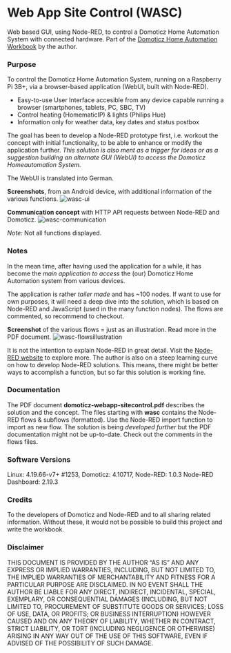 # Web App Site Control (WASC)
Web based GUI, using Node-RED, to control a Domoticz Home Automation System with connected hardware.
Part of the [Domoticz Home Automation Workbook](https://github.com/rwbl/domoticz-homeautomation-workbook) by the author.

### Purpose
To control the Domoticz Home Automation System, running on a Raspberry Pi 3B+, via a browser-based application (WebUI, built with Node-RED).

* Easy-to-use User Interface accesible from any device capable running a browser (smartphones, tablets, PC, SBC, TV)
* Control heating (HomematicIP) & lights (Philips Hue)
* Information only for weather data, key dates and status postbox

The goal has been to develop a Node-RED prototype first, i.e. workout the concept with initial functionality, to be able to enhance or modify the application further.
_This solution is also ment as a trigger for ideas or as a suggestion building an alternate GUI (WebUI) to access the Domoticz Homeautomation System._

The WebUI is translated into German.

**Screenshots**, from an Android device, with additional information of the various functions. 
![wasc-ui](https://user-images.githubusercontent.com/47274144/72217193-74f06980-352b-11ea-9eb9-80437d275bd7.png)

**Communication concept** with HTTP API requests between Node-RED and Domoticz.
![wasc-communication](https://user-images.githubusercontent.com/47274144/72217198-889bd000-352b-11ea-83b3-205ac32fef02.png)

_Note:_ Not all functions displayed.

### Notes
In the mean time, after having used the application for a while, it has become the _main application to access_ the (our) Domoticz Home Automation system from various devices.

The application is rather _tailer made_ and has ~100 nodes.
If want to use for own purposes, it will need a deep dive into the solution, which is based on Node-RED and JavaScript (used in the many function nodes).
The flows are commented, so recommend to checkout.

**Screenshot** of the various flows = just as an illustration. Read more in the PDF document.
![wasc-flowsillustration](https://user-images.githubusercontent.com/47274144/72219317-1cc66100-3545-11ea-9290-d938f4772926.png)

It is not the intention to explain Node-RED in great detail.
Visit the [Node-RED website](https://nodered.org/) to explore more.
The author is also on a steep learning curve on how to develop Node-RED solutions.
This means, there might be better ways to accomplish a function, but so far this solution is working fine.

### Documentation
The PDF document **domoticz-webapp-sitecontrol.pdf** describes the solution and the concept.
The files starting with **wasc** contains the Node-RED flows & subflows (formatted). Use the Node-RED import function to import as new flow.
The solution is being _developed further_ but the PDF documentation might not be up-to-date. Check out the comments in the flows files.

### Software Versions
Linux: 4.19.66-v7+ #1253, Domoticz: 4.10717, Node-RED: 1.0.3 Node-RED Dashboard: 2.19.3

### Credits
To the developers of Domoticz and Node-RED and to all sharing related information.
Without these, it would not be possible to build this project and write the workbook.

### Disclaimer
THIS DOCUMENT IS PROVIDED BY THE AUTHOR “AS IS” AND ANY EXPRESS OR IMPLIED WARRANTIES, INCLUDING, BUT NOT LIMITED TO, THE IMPLIED WARRANTIES OF MERCHANTABILITY AND FITNESS FOR A PARTICULAR PURPOSE ARE DISCLAIMED. IN NO EVENT SHALL THE AUTHOR BE LIABLE FOR ANY DIRECT, INDIRECT, INCIDENTAL, SPECIAL, EXEMPLARY, OR CONSEQUENTIAL DAMAGES (INCLUDING, BUT NOT LIMITED TO, PROCUREMENT OF SUBSTITUTE GOODS OR SERVICES; LOSS OF USE, DATA, OR PROFITS; OR BUSINESS INTERRUPTION) HOWEVER CAUSED AND ON ANY THEORY OF LIABILITY, WHETHER IN CONTRACT, STRICT LIABILITY, OR TORT (INCLUDING NEGLIGENCE OR OTHERWISE) ARISING IN ANY WAY OUT OF THE USE OF THIS SOFTWARE, EVEN IF ADVISED OF THE POSSIBILITY OF SUCH DAMAGE.
